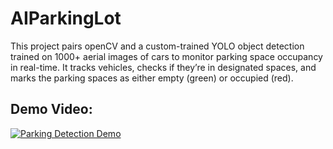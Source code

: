 # AIParkingLot
This project pairs openCV and a custom-trained YOLO object detection trained on 1000+ aerial images of cars to monitor parking space occupancy in real-time. It tracks vehicles, checks if they’re in designated spaces, and marks the parking spaces as either empty (green) or occupied (red).

## Demo Video:
[![Parking Detection Demo](https://img.youtube.com/vi/WxS6oVE9MxA/maxresdefault.jpg)](https://youtu.be/WxS6oVE9MxA)
